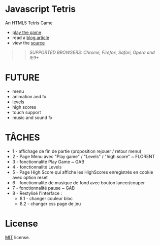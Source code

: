 Javascript Tetris
=================

An HTML5 Tetris Game

 * [play the game](http://codeincomplete.com/projects/tetris/)
 * read a [blog article](http://codeincomplete.com/posts/2011/10/10/javascript_tetris/)
 * view the [source](https://github.com/jakesgordon/javascript-tetris)

>> _*SUPPORTED BROWSERS*: Chrome, Firefox, Safari, Opera and IE9+_

FUTURE
======

 * menu
 * animation and fx
 * levels
 * high scores
 * touch support
 * music and sound fx

TÂCHES
======
* 1 - affichage de fin de partie (proposition rejouer / retour menu) 
* 2 - Page Menu avec "Play game" / "Levels" / "high score" ~ FLORENT
* 3 - fonctionnalité Play Game ~ GAB
* 4 - fonctionnalité Levels 
* 5 - Page High Score qui affiche les HighScores enregistrés en cookie avec option reset 
* 6 - fonctionnalité de musique de fond avec bouton lancer/couper 
* 7 - fonctionnalité pause ~ GAB
* 8 - Restylisé l'interface : 
    * 8.1 - changer couleur bloc
    * 8.2 - changer css page de jeu

License
=======

[MIT](http://en.wikipedia.org/wiki/MIT_License) license.


